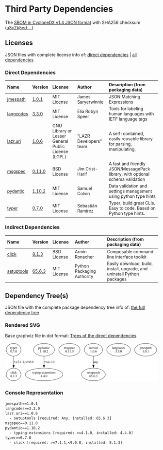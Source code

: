 # Third Party Dependencies

<!--[[[fill sbom_sha256()]]]-->
The [SBOM in CycloneDX v1.4 JSON format](https://git.sr.ht/~sthagen/turvallisuusneuvonta/blob/default/sbom.json) with SHA256 checksum ([a3c2b5ed ...](https://git.sr.ht/~sthagen/turvallisuusneuvonta/blob/default/sbom.json.sha256 "sha256:a3c2b5ed835b05294c62d851647cf68dac8a9dad1ff73e35626b15c1ce5eb52b")).
<!--[[[end]]] (checksum: 5104fefb1e5966dd03bafab330717991)-->
## Licenses

JSON files with complete license info of: [direct dependencies](direct-dependency-licenses.json) | [all dependencies](all-dependency-licenses.json)

### Direct Dependencies

<!--[[[fill direct_dependencies_table()]]]-->
| Name                                                | Version                                             | License                                             | Author                 | Description (from packaging data)                                             |
|:----------------------------------------------------|:----------------------------------------------------|:----------------------------------------------------|:-----------------------|:------------------------------------------------------------------------------|
| [jmespath](https://github.com/jmespath/jmespath.py) | [1.0.1](https://pypi.org/project/jmespath/1.0.1/)   | MIT License                                         | James Saryerwinnie     | JSON Matching Expressions                                                     |
| [langcodes](https://github.com/rspeer/langcodes)    | [3.3.0](https://pypi.org/project/langcodes/3.3.0/)  | MIT License                                         | Elia Robyn Speer       | Tools for labeling human languages with IETF language tags                    |
| [lazr.uri](https://launchpad.net/lazr.uri)          | [1.0.6](https://pypi.org/project/lazr.uri/1.0.6/)   | GNU Library or Lesser General Public License (LGPL) | "LAZR Developers" team | A self-contained, easily reusable library for parsing, manipulating,          |
| [msgspec](https://jcristharif.com/msgspec/)         | [0.11.0](https://pypi.org/project/msgspec/0.11.0/)  | BSD License                                         | Jim Crist-Harif        | A fast and friendly JSON/MessagePack library, with optional schema validation |
| [pydantic](https://github.com/pydantic/pydantic)    | [1.10.2](https://pypi.org/project/pydantic/1.10.2/) | MIT License                                         | Samuel Colvin          | Data validation and settings management using python type hints               |
| [typer](https://github.com/tiangolo/typer)          | [0.7.0](https://pypi.org/project/typer/0.7.0/)      | MIT License                                         | Sebastián Ramírez      | Typer, build great CLIs. Easy to code. Based on Python type hints.            |
<!--[[[end]]] (checksum: b69f8983ec80f4d004ecfd142cfe894d)-->

### Indirect Dependencies

<!--[[[fill indirect_dependencies_table()]]]-->
| Name                                             | Version                                               | License     | Author                     | Description (from packaging data)                                       |
|:-------------------------------------------------|:------------------------------------------------------|:------------|:---------------------------|:------------------------------------------------------------------------|
| [click](https://palletsprojects.com/p/click/)    | [8.1.3](https://pypi.org/project/click/8.1.3/)        | BSD License | Armin Ronacher             | Composable command line interface toolkit                               |
| [setuptools](https://github.com/pypa/setuptools) | [65.6.3](https://pypi.org/project/setuptools/65.6.3/) | MIT License | Python Packaging Authority | Easily download, build, install, upgrade, and uninstall Python packages |
<!--[[[end]]] (checksum: 7aace7203578d639df84d5b07ba0be96)-->

## Dependency Tree(s)

JSON file with the complete package dependency tree info of: [the full dependency tree](package-dependency-tree.json)

### Rendered SVG

Base graphviz file in dot format: [Trees of the direct dependencies](package-dependency-tree.dot.txt)

<img src="./package-dependency-tree.svg" alt="Trees of the direct dependencies" title="Trees of the direct dependencies"/>

### Console Representation

<!--[[[fill dependency_tree_console_text()]]]-->
````console
jmespath==1.0.1
langcodes==3.3.0
lazr.uri==1.0.6
  - setuptools [required: Any, installed: 65.6.3]
msgspec==0.11.0
pydantic==1.10.2
  - typing-extensions [required: >=4.1.0, installed: 4.4.0]
typer==0.7.0
  - click [required: >=7.1.1,<9.0.0, installed: 8.1.3]
````
<!--[[[end]]] (checksum: 73e85f3fbb6fe1668543d0fbd9843066)-->
